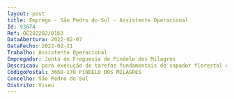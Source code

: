 ```yaml
--- 
layout: post
title: Emprego - São Pedro do Sul - Assistente Operacional
Id: 93674
Ref: OE202202/0163
DataAbertura: 2022-02-07
DataFecho: 2022-02-21
Trabalho: Assistente Operacional
Empregador: Junta de Freguesia de Pindelo dos Milagres
Descricao: para execução de tarefas fundamentais de sapador florestal em geral, tarefas essas adstritas ao conteúdo funcional da atividade de sapadores florestal ás quais corresponde o grau 1 de complexidade funcional.
CodigoPostal: 3660-170 PINDELO DOS MILAGRES
Concelho: São Pedro do Sul
Distrito: Viseu
--- 
```

